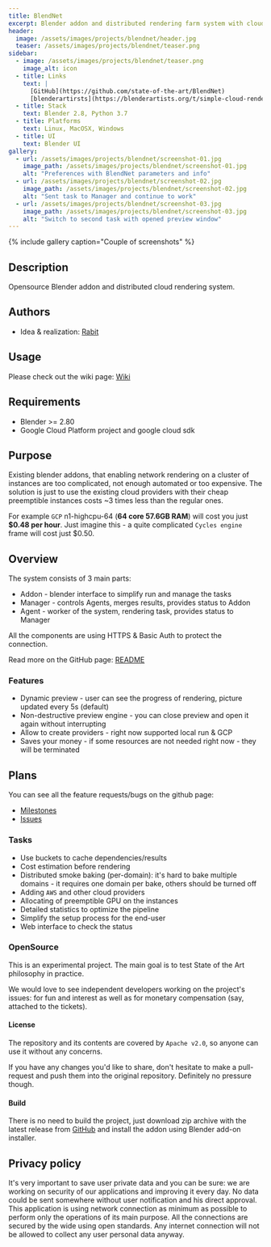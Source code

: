 ```yaml
---
title: BlendNet
excerpt: Blender addon and distributed rendering farm system with cloud dynamic provisioning
header:
  image: /assets/images/projects/blendnet/header.jpg
  teaser: /assets/images/projects/blendnet/teaser.png
sidebar:
  - image: /assets/images/projects/blendnet/teaser.png
    image_alt: icon
  - title: Links
    text: |
      [GitHub](https://github.com/state-of-the-art/BlendNet)
      [blenderartirsts](https://blenderartists.org/t/simple-cloud-rendering/1183255)
  - title: Stack
    text: Blender 2.8, Python 3.7
  - title: Platforms
    text: Linux, MacOSX, Windows
  - title: UI
    text: Blender UI
gallery:
  - url: /assets/images/projects/blendnet/screenshot-01.jpg
    image_path: /assets/images/projects/blendnet/screenshot-01.jpg
    alt: "Preferences with BlendNet parameters and info"
  - url: /assets/images/projects/blendnet/screenshot-02.jpg
    image_path: /assets/images/projects/blendnet/screenshot-02.jpg
    alt: "Sent task to Manager and continue to work"
  - url: /assets/images/projects/blendnet/screenshot-03.jpg
    image_path: /assets/images/projects/blendnet/screenshot-03.jpg
    alt: "Switch to second task with opened preview window"
---
```


{% include gallery caption="Couple of screenshots" %}

## Description

Opensource Blender addon and distributed cloud rendering system.

## Authors

* Idea & realization: [Rabit](https://github.com/rabits)

## Usage

Please check out the wiki page: [Wiki](https://github.com/state-of-the-art/BlendNet/wiki)

## Requirements

* Blender >= 2.80
* Google Cloud Platform project and google cloud sdk

## Purpose

Existing blender addons, that enabling network rendering on a cluster of instances
are too complicated, not enough automated or too expensive. The solution is just
to use the existing cloud providers with their cheap preemptible instances costs
~3 times less than the regular ones.

For example `GCP` n1-highcpu-64 (**64 core 57.6GB RAM**) will cost you just
**$0.48 per hour**. Just imagine this - a quite complicated `Cycles engine` frame
will cost just $0.50.

## Overview

The system consists of 3 main parts:

* Addon - blender interface to simplify run and manage the tasks
* Manager - controls Agents, merges results, provides status to Addon
* Agent - worker of the system, rendering task, provides status to Manager

All the components are using HTTPS & Basic Auth to protect the connection.

Read more on the GitHub page: [README](https://github.com/state-of-the-art/BlendNet/)

### Features

* Dynamic preview - user can see the progress of rendering, picture updated every 5s (default)
* Non-destructive preview engine - you can close preview and open it again without interrupting
* Allow to create providers - right now supported local run & GCP
* Saves your money - if some resources are not needed right now - they will be terminated

## Plans

You can see all the feature requests/bugs on the github page:

* [Milestones](https://github.com/state-of-the-art/BlendNet/milestones)
* [Issues](https://github.com/state-of-the-art/BlendNet/issues)

### Tasks

* Use buckets to cache dependencies/results
* Cost estimation before rendering
* Distributed smoke baking (per-domain): it's hard to bake multiple domains - it requires one domain
  per bake, others should be turned off
* Adding `AWS` and other cloud providers
* Allocating of preemptible GPU on the instances
* Detailed statistics to optimize the pipeline
* Simplify the setup process for the end-user
* Web interface to check the status

### OpenSource

This is an experimental project. The main goal is to test State of the Art philosophy in practice.

We would love to see independent developers working on the project's issues: for fun and interest
as well as for monetary compensation (say, attached to the tickets).

#### License

The repository and its contents are covered by `Apache v2.0`, so anyone can use it without any concerns.

If you have any changes you'd like to share, don't hesitate to make a pull-request and push them into
the original repository. Definitely no pressure though.

#### Build

There is no need to build the project, just download zip archive with the latest release from
[GitHub](https://github.com/state-of-the-art/BlendNet/releases) and install the addon using Blender
add-on installer.

## Privacy policy

It's very important to save user private data and you can be sure: we are working on security
of our applications and improving it every day. No data could be sent somewhere without
user notification and his direct approval. This application is using network connection
as minimum as possible to perform only the operations of its main purpose. All the
connections are secured by the wide using open standards. Any internet connection will not be
allowed to collect any user personal data anyway.
